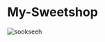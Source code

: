 # My-Sweetshop
![sookseeh](https://yandex.com/images/search?text=lazy+cake+rolls&pos=10&rpt=simage&img_url=https%3A%2F%2Fr1.mt.ru%2Fr30%2Fphoto93BF%2F20501156652-0%2Fjpg%2Fbp.jpeg&from=tabbar&lr=11494)